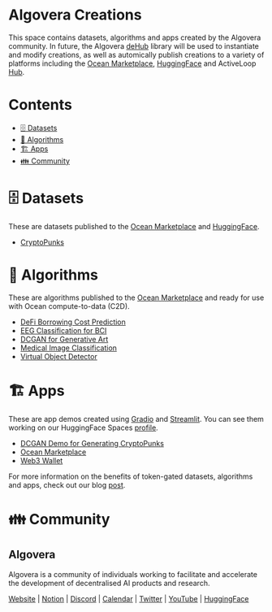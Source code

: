# Algovera Creations

This space contains datasets, algorithms and apps created by the Algovera community. In future, the Algovera [deHub](https://github.com/AlgoveraAI/deHub) library will be used to instantiate and modify creations, as well as automically publish creations to a variety of platforms including the [Ocean Marketplace](https://market.oceanprotocol.com/), [HuggingFace](https://huggingface.co/) and ActiveLoop [Hub](https://app.activeloop.ai/). 

# Contents

- [🗄 Datasets](#-datasets)
- [🤖 Algorithms](#-algorithms)
- [🏗 Apps](#-apps)
- [👪 Community](#-community)

# 🗄 Datasets

These are datasets published to the [Ocean Marketplace](https://market.oceanprotocol.com/) and [HuggingFace](https://huggingface.co).

- [CryptoPunks](datasets/CryptoPunks)

# 🤖 Algorithms

These are algorithms published to the [Ocean Marketplace](https://market.oceanprotocol.com/) and ready for use with Ocean compute-to-data (C2D). 

- [DeFi Borrowing Cost Prediction](algorithms/defi-borrowing-cost-prediction)
- [EEG Classification for BCI](algorithms/eeg-classification)
- [DCGAN for Generative Art](algorithms/generative-art)
- [Medical Image Classification](algorithms/medical-image-classification)
- [Virtual Object Detector](algorithms/virtual-object-detector)

# 🏗 Apps

These are app demos created using [Gradio](https://gradio.app/) and [Streamlit](https://streamlit.io/). You can see them working on our HuggingFace Spaces [profile](https://huggingface.co/AlgoveraAI).

- [DCGAN Demo for Generating CryptoPunks](apps/dcgan-crypto-punks)
- [Ocean Marketplace](apps/ocean-marketplace)
- [Web3 Wallet](apps/web3-wallet)

For more information on the benefits of token-gated datasets, algorithms and apps, check out our blog [post](https://docs.algovera.ai/blog/2022/01/04/Using%20the%20Ocean%20Marketplace%20with%20HuggingFace%20Apps,%20Algorithms%20and%20Datasets). 

# 👪 Community

## Algovera

Algovera is a community of individuals working to facilitate and accelerate the development of decentralised AI products and research.

[Website](https://www.algovera.ai/) | [Notion](https://algovera.notion.site/) | [Discord](https://discord.gg/e65RuHSDS5) | [Calendar](https://calendar.google.com/calendar/embed?src=c_4qajdfj4imie9cpnkbvkrc7ri4%40group.calendar.google.com) | [Twitter](https://twitter.com/AlgoveraAI) | [YouTube](https://www.youtube.com/channel/UC2A5iUpP6k52ZZmC8LFj1IA) | [HuggingFace](https://huggingface.co/AlgoveraAI)
